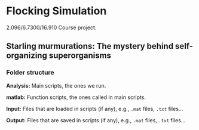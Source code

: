 # Flocking Simulation
2.096/6.7300/16.910 Course project.

## Starling murmurations: The mystery behind self-organizing superorganisms

### Folder structure

**Analysis:** Main scripts, the ones we run.

**matlab:** Function scripts, the ones called in main scripts.

**Input:** Files that are loaded in scripts (if any), e.g., <code>.mat</code> files, <code>.txt</code> files...

**Output:** Files that are saved in scripts (if any), e.g., <code>.mat</code> files, <code>.txt</code> files...
